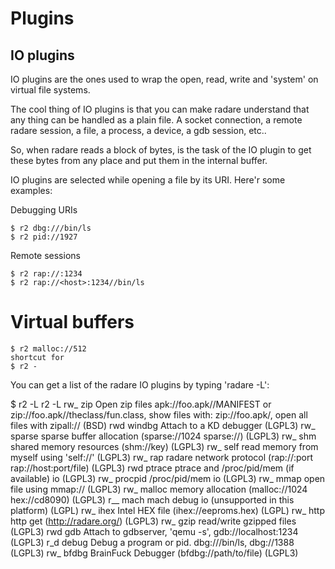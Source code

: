 # Plugins

## IO plugins

IO plugins are the ones used to wrap the open, read, write and 'system' on virtual file systems.

The cool thing of IO plugins is that you can make radare understand that any thing can be handled as a plain file. A socket connection, a remote radare session, a file, a process, a device, a gdb session, etc..

So, when radare reads a block of bytes, is the task of the IO plugin to get these bytes from any place and put them in the internal buffer.

IO plugins are selected while opening a file by its URI. Here'r some examples:

Debugging URIs

    $ r2 dbg:///bin/ls
    $ r2 pid://1927

Remote sessions

    $ r2 rap://:1234
    $ r2 rap://<host>:1234//bin/ls

# Virtual buffers

    $ r2 malloc://512
    shortcut for
    $ r2 -

You can get a list of the radare IO plugins by typing 'radare -L':

$ r2 -L
    r2 -L
    rw_  zip         Open zip files apk://foo.apk//MANIFEST or zip://foo.apk//theclass/fun.class, show files with: zip://foo.apk/, open all files with zipall:// (BSD)
    rwd  windbg      Attach to a KD debugger (LGPL3)
    rw_  sparse      sparse buffer allocation (sparse://1024 sparse://) (LGPL3)
    rw_  shm         shared memory resources (shm://key) (LGPL3)
    rw_  self        read memory from myself using 'self://' (LGPL3)
    rw_  rap         radare network protocol (rap://:port rap://host:port/file) (LGPL3)
    rwd  ptrace      ptrace and /proc/pid/mem (if available) io (LGPL3)
    rw_  procpid     /proc/pid/mem io (LGPL3)
    rw_  mmap        open file using mmap:// (LGPL3)
    rw_  malloc      memory allocation (malloc://1024 hex://cd8090) (LGPL3)
    r__  mach        mach debug io (unsupported in this platform) (LGPL)
    rw_  ihex        Intel HEX file (ihex://eeproms.hex) (LGPL)
    rw_  http        http get (http://radare.org/) (LGPL3)
    rw_  gzip        read/write gzipped files (LGPL3)
    rwd  gdb         Attach to gdbserver, 'qemu -s', gdb://localhost:1234 (LGPL3)
    r_d  debug       Debug a program or pid. dbg:///bin/ls, dbg://1388 (LGPL3)
    rw_  bfdbg       BrainFuck Debugger (bfdbg://path/to/file) (LGPL3)
    